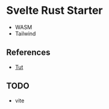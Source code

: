 # Svelte Rust Starter
- WASM
- Tailwind

## References
- [Tut](https://blog.logrocket.com/integrating-svelte-app-rust-webassembly/)

## TODO
-  vite